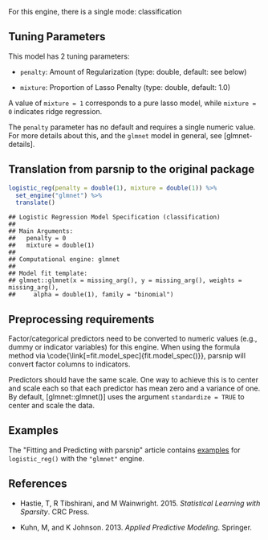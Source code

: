 


For this engine, there is a single mode: classification

## Tuning Parameters



This model has 2 tuning parameters:

- `penalty`: Amount of Regularization (type: double, default: see below)

- `mixture`: Proportion of Lasso Penalty (type: double, default: 1.0)

A value of `mixture = 1` corresponds to a pure lasso model, while `mixture = 0` indicates ridge regression.

The `penalty` parameter has no default and requires a single numeric value. For more details about this, and the `glmnet` model in general, see [glmnet-details].

## Translation from parsnip to the original package


```r
logistic_reg(penalty = double(1), mixture = double(1)) %>% 
  set_engine("glmnet") %>% 
  translate()
```

```
## Logistic Regression Model Specification (classification)
## 
## Main Arguments:
##   penalty = 0
##   mixture = double(1)
## 
## Computational engine: glmnet 
## 
## Model fit template:
## glmnet::glmnet(x = missing_arg(), y = missing_arg(), weights = missing_arg(), 
##     alpha = double(1), family = "binomial")
```

## Preprocessing requirements


Factor/categorical predictors need to be converted to numeric values (e.g., dummy or indicator variables) for this engine. When using the formula method via \\code{\\link[=fit.model_spec]{fit.model_spec()}}, parsnip will convert factor columns to indicators.


Predictors should have the same scale. One way to achieve this is to center and 
scale each so that each predictor has mean zero and a variance of one.
By default, [glmnet::glmnet()] uses the argument `standardize = TRUE` to center and scale the data. 

## Examples 

The "Fitting and Predicting with parsnip" article contains [examples](https://parsnip.tidymodels.org/articles/articles/Examples.html#logistic-reg-glmnet) for `logistic_reg()` with the `"glmnet"` engine.

## References

 - Hastie, T, R Tibshirani, and M Wainwright. 2015. _Statistical Learning with Sparsity_. CRC Press.
 
 - Kuhn, M, and K Johnson. 2013. _Applied Predictive Modeling_. Springer.

